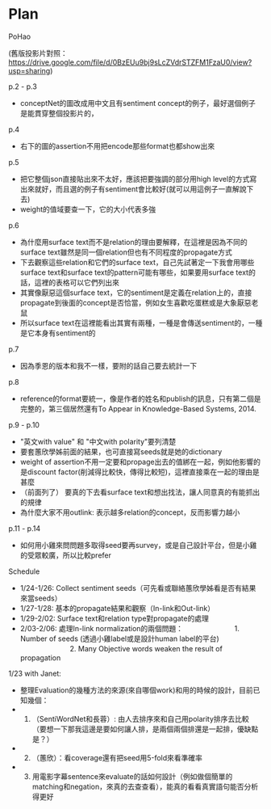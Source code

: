 **Plan**
=====================================================================================================

PoHao

(舊版投影片對照：https://drive.google.com/file/d/0BzEUu9bj9sLcZVdrSTZFM1FzaU0/view?usp=sharing)

p.2 - p.3 
 - conceptNet的圖改成用中文且有sentiment concept的例子，最好選個例子是能貫穿整個投影片的，
 
p.4 
 - 右下的圖的assertion不用把encode那些format也都show出來

p.5 
 - 把它整個json直接貼出來不太好，應該把要強調的部分用high level的方式寫出來就好，而且選的例子有sentiment會比較好(就可以用這例子一直解說下去)
 - weight的值域要查一下，它的大小代表多強
 
p.6
 - 為什麼用surface text而不是relation的理由要解釋，在這裡是因為不同的surface text雖然是同一個relation但也有不同程度的propagate方式
 - 下去觀察這些relation和它們的surface text，自己先試著定一下我會用哪些surface text和surface text的pattern可能有哪些，如果要用surface text的話，這裡的表格可以它們列出來
 - 其實像厭惡這個surface text，它的sentiment是定義在relation上的，直接propagate到後面的concept是否恰當，例如女生喜歡吃蛋糕或是大象厭惡老鼠
 - 所以surface text在這裡能看出其實有兩種，一種是會傳送sentiment的，一種是它本身有sentiment的
 
p.7
 - 因為季恩的版本和我不一樣，要附的話自己要去統計一下
 
p.8
 - reference的format要統一，像是作者的姓名和publish的訊息，只有第二個是完整的，第三個居然還有To Appear in Knowledge-Based Systems, 2014. 

p.9 - p.10
 - "英文with value" 和 "中文with polarity"要列清楚
 - 要套蕙欣學姊前面的結果，也可直接寫seeds就是她的dictionary
 - weight of assertion不用一定要和propage出去的值綁在一起，例如他影響的是discount factor(削減得比較快，傳得比較短)，這裡直接乘在一起的理由是甚麼
 - （前面列了） 要真的下去看surface text和想出找法，讓人同意真的有能抓出的規律
 - 為什麼大家不用outlink: 表示越多relation的concept，反而影響力越小

p.11 - p.14
 - 如何用小雞來問問題多取得seed要再survey，或是自己設計平台，但是小雞的受眾較廣，所以比較prefer
 

Schedule
 - 1/24-1/26: Collect sentiment seeds（可先看或聯絡蕙欣學姊看是否有結果來當seeds）
 - 1/27-1/28: 基本的propagate結果和觀察（In-link和Out-link）
 - 1/29-2/02: Surface text和relation type對propagate的處理
 - 2/03-2/06: 處理In-link normalization的兩個問題：
 　　　　　　　1. Number of seeds (透過小雞label或是設計human label的平台)
 　　　　　　　2. Many Objective words weaken the result of propagation

 
1/23 with Janet:
 - 整理Evaluation的幾種方法的來源(來自哪個work)和用的時候的設計，目前已知幾個：
 - 1. （SentiWordNet和長蓉）: 由人去排序來和自己用polarity排序去比較（要想一下那我這邊是要如何讓人排，是兩個兩個排還是一起排，優缺點是？）
 - 2. （蕙欣）：看coverage還有把seed用5-fold來看準確率
 - 3. 用電影字幕sentence來evaluate的話如何設計（例如做個簡單的matching和negation，來真的去查查看），能真的看看真實語句能否分析得更好